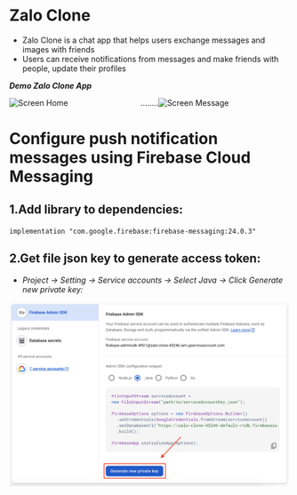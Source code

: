# Zalo Clone
- Zalo Clone is a chat app that helps users exchange messages and images with friends
- Users can receive notifications from messages and make friends with people, update their profiles

***Demo Zalo Clone App***
<div style="display: flex; justify-content: center;">
  <img src="https://github.com/user-attachments/assets/dace1fce-7f7c-4732-9b94-10975e807bd1" alt="Screen Home" width="250""/>
  ........
  <img src="https://github.com/user-attachments/assets/c04bf373-8642-43d0-97ca-68d387c24081" alt="Screen Message" width="250"/>
</div>



# Configure push notification messages using Firebase Cloud Messaging
## 1.Add library to dependencies:

  `implementation "com.google.firebase:firebase-messaging:24.0.3"`

## 2.Get file json key to generate access token:
   
   - *Project -> Setting -> Service accounts -> Select Java -> Click Generate new private key:*
     
   <div style="display: flex; justify-content: center;">
      <img src="https://github.com/LinhAndroidDev/Zalo-Clone/blob/main/Screenshot%202024-12-07%20at%2013.14.38.png?raw=true" alt="Screen Home" width="800"/>
   </div>
